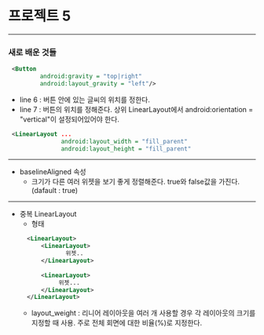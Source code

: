# 프로젝트 5
---
 ### 새로 배운 것들 
 ```xml
  <Button
          android:gravity = "top|right"
          android:layout_gravity = "left"/>
 ```
 - line 6 : 버튼 안에 있는 글씨의 위치를 정한다. 
 - line 7 : 버튼의 위치를 정해준다. 상위 LinearLayout에서 android:orientation = "vertical"이 설정되어있어야 한다. 


 ```xml
  <LinearLayout ... 
                android:layout_width = "fill_parent"
                android:layout_height = "fill_parent"
 ```


---
 - baselineAligned 속성 
   - 크기가 다른 여러 위젯을 보기 좋게 정렬해준다. true와 false값을 가진다. (dafault : true)

---
 - 중복 LinearLayout
   - 형태 
   ```xml
     <LinearLayout>
         <LinearLayout>
                위젯..
         </LinearLayout>
      
         <LinearLayout>
              위젯...
         </LinearLayout>
     </LinearLayout>
   ```
    - layout_weight : 리니어 레이아웃을 여러 개 사용할 경우 각 레이아웃의 크기를 지정할 때 사용. 주로 전체 회면에 대한 비율(%)로 지정한다. 
